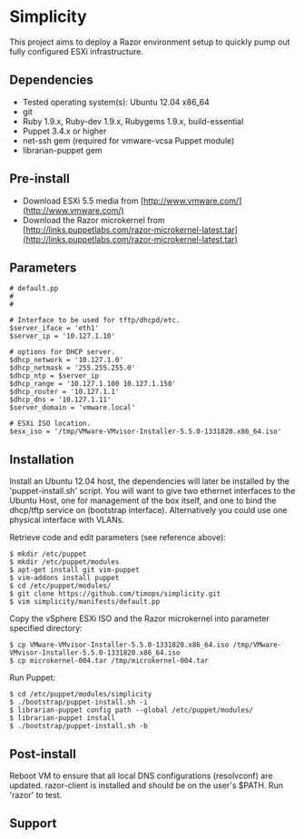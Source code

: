 # Simplicity

This project aims to deploy a Razor environment setup to quickly pump out fully configured ESXi infrastructure.

## Dependencies

* Tested operating system(s): Ubuntu 12.04 x86_64
* git
* Ruby 1.9.x, Ruby-dev 1.9.x, Rubygems 1.9.x, build-essential
* Puppet 3.4.x or higher
* net-ssh gem (required for vmware-vcsa Puppet module)
* librarian-puppet gem

## Pre-install

* Download ESXi 5.5 media from [http://www.vmware.com/](http://www.vmware.com/)
* Download the Razor microkernel from [http://links.puppetlabs.com/razor-microkernel-latest.tar](http://links.puppetlabs.com/razor-microkernel-latest.tar)

## Parameters

```Puppet
# default.pp
#
# 

# Interface to be used for tftp/dhcpd/etc.
$server_iface = 'eth1'
$server_ip = '10.127.1.10'

# options for DHCP server.
$dhcp_network = '10.127.1.0'
$dhcp_netmask = '255.255.255.0'
$dhcp_ntp = $server_ip
$dhcp_range = '10.127.1.100 10.127.1.150'
$dhcp_router = '10.127.1.1'
$dhcp_dns = '10.127.1.11'
$server_domain = 'vmware.local'

# ESXi ISO location.
$esx_iso = '/tmp/VMware-VMvisor-Installer-5.5.0-1331820.x86_64.iso'
```

## Installation

Install an Ubuntu 12.04 host, the dependencies will later be installed by the 'puppet-install.sh' script.
You will want to give two ethernet interfaces to the Ubuntu Host, one for management of the box itself, and one to bind the dhcp/tftp service on (bootstrap interface). Alternatively you could use one physical interface with VLANs.

Retrieve code and edit parameters (see reference above):

    $ mkdir /etc/puppet
    $ mkdir /etc/puppet/modules
    $ apt-get install git vim-puppet
    $ vim-addons install puppet
    $ cd /etc/puppet/modules/
    $ git clone https://github.com/timops/simplicity.git
    $ vim simplicity/manifests/default.pp
    
Copy the vSphere ESXi ISO and the Razor microkernel into parameter specified directory:    
    
    $ cp VMware-VMvisor-Installer-5.5.0-1331820.x86_64.iso /tmp/VMware-VMvisor-Installer-5.5.0-1331820.x86_64.iso
    $ cp microkernel-004.tar /tmp/microkernel-004.tar
    
Run Puppet:

    $ cd /etc/puppet/modules/simplicity
    $ ./bootstrap/puppet-install.sh -i
    $ librarian-puppet config path --global /etc/puppet/modules/
    $ librarian-puppet install
    $ ./bootstrap/puppet-install.sh -b
    
## Post-install

Reboot VM to ensure that all local DNS configurations (resolvconf) are updated.
razor-client is installed and should be on the user's $PATH.  Run 'razor' to test.


## Support
